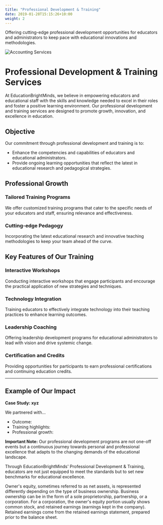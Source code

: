 ```yaml
---
title: "Professional Development & Training"
date: 2019-01-28T15:15:26+10:00
weight: 2
---
```


Offering cutting-edge professional development opportunities for educators and administrators to keep pace with educational innovations and methodologies.

![Accounting Services](/images/development-training-unsplash.jpg)

# Professional Development & Training Services

At EducationBrightMinds, we believe in empowering educators and educational staff with the skills and knowledge needed to excel in their roles and foster a positive learning environment. Our professional development and training services are designed to promote growth, innovation, and excellence in education.

## Objective

Our commitment through professional development and training is to:
- Enhance the competencies and capabilities of educators and educational administrators.
- Provide ongoing learning opportunities that reflect the latest in educational research and pedagogical strategies.

## Professional Growth

### Tailored Training Programs

We offer customized training programs that cater to the specific needs of your educators and staff, ensuring relevance and effectiveness.

### Cutting-edge Pedagogy

Incorporating the latest educational research and innovative teaching methodologies to keep your team ahead of the curve.

## Key Features of Our Training

### Interactive Workshops

Conducting interactive workshops that engage participants and encourage the practical application of new strategies and techniques.

### Technology Integration

Training educators to effectively integrate technology into their teaching practices to enhance learning outcomes.

### Leadership Coaching

Offering leadership development programs for educational administrators to lead with vision and drive systemic change.

### Certification and Credits

Providing opportunities for participants to earn professional certifications and continuing education credits.

---

## Example of Our Impact

**Case Study: xyz**

We partnered with...

- Outcome: 
- Training highlights: 
- Professional growth:

**Important Note:** Our professional development programs are not one-off events but a continuous journey towards personal and professional excellence that adapts to the changing demands of the educational landscape.

Through EducationBrightMinds' Professional Development & Training, educators are not just equipped to meet the standards but to set new benchmarks for educational excellence.

Owner's equity, sometimes referred to as net assets, is represented differently depending on the type of business ownership. Business ownership can be in the form of a sole proprietorship, partnership, or a corporation. For a corporation, the owner's equity portion usually shows common stock, and retained earnings (earnings kept in the company). Retained earnings come from the retained earnings statement, prepared prior to the balance sheet.
